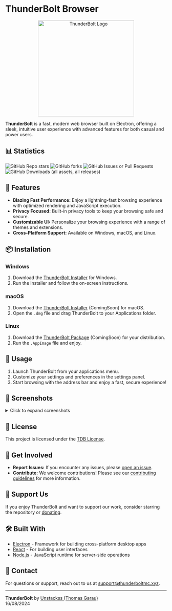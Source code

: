 # ThunderBolt Browser

<p align="center">
  <img src="https://i.imgur.com/dMr2L67.png" alt="ThunderBolt Logo" width="300"/>
</p>

**ThunderBolt** is a fast, modern web browser built on Electron, offering a sleek, intuitive user experience with advanced features for both casual and power users.

## 📊 Statistics
![GitHub Repo stars](https://img.shields.io/github/stars/UnStackss/tdb?style=for-the-badge&label=Stars&color=rgb(93%2C%20167%2C%20230))
![GitHub forks](https://img.shields.io/github/forks/UnStackss/tdb?style=for-the-badge&label=Forks&color=rgb(93%2C%20167%2C%20230))
![GitHub Issues or Pull Requests](https://img.shields.io/github/issues/UnStackss/tdb?style=for-the-badge&label=ISSUES&color=rgb(93%2C%20167%2C%20230))
![GitHub Downloads (all assets, all releases)](https://img.shields.io/github/downloads/UnStackss/tdb/total?style=for-the-badge&label=Downloads&color=rgb(93%2C%20167%2C%20230))



## 🚀 Features

- **Blazing Fast Performance:** Enjoy a lightning-fast browsing experience with optimized rendering and JavaScript execution.
- **Privacy Focused:** Built-in privacy tools to keep your browsing safe and secure.
- **Customizable UI:** Personalize your browsing experience with a range of themes and extensions.
- **Cross-Platform Support:** Available on Windows, macOS, and Linux.

## 📦 Installation

### Windows

1. Download the [ThunderBolt Installer](https://github.com/UnStackss/tdb/releases/tag/v3.1.0) for Windows.
2. Run the installer and follow the on-screen instructions.

### macOS

1. Download the [ThunderBolt Installer](#) (ComingSoon) for macOS.
2. Open the `.dmg` file and drag ThunderBolt to your Applications folder.

### Linux

1. Download the [ThunderBolt Package](#) (ComingSoon) for your distribution.
2. Run the `.AppImage` file and enjoy.

## 🔧 Usage

1. Launch ThunderBolt from your applications menu.
2. Customize your settings and preferences in the settings panel.
3. Start browsing with the address bar and enjoy a fast, secure experience!

## 🎨 Screenshots

<details>
  <summary>Click to expand screenshots</summary>
  <p align="center">
  <img src="https://i.imgur.com/R0imVbx.png" alt="ThunderBolt Screenshot 1" width="600"/>
  <img src="https://i.imgur.com/WbtAgMV.png" alt="ThunderBolt Screenshot 2" width="600"/>
</p>
</details>



## 📜 License

This project is licensed under the [TDB License](LICENSE.md). 

## 📢 Get Involved

- **Report Issues:** If you encounter any issues, please [open an issue](https://github.com/UnStackss/tdb/issues/new).
- **Contribute:** We welcome contributions! Please see our [contributing guidelines](CONTRIBUTING.md) for more information.

## 🌟 Support Us

If you enjoy ThunderBolt and want to support our work, consider starring the repository or [donating](https://ko-fi.com/unstackss).

## 🛠️ Built With

- [Electron](https://www.electronjs.org/) - Framework for building cross-platform desktop apps
- [React](https://reactjs.org/) - For building user interfaces
- [Node.js](https://nodejs.org/) - JavaScript runtime for server-side operations

## 📧 Contact

For questions or support, reach out to us at [support@thunderboltmc.xyz](mailto:support@thunderboltmc.xyz).

---

**ThunderBolt** by [Unstackss (Thomas Garau)](https://thunderboltmd.xyz)  
16/08/2024
